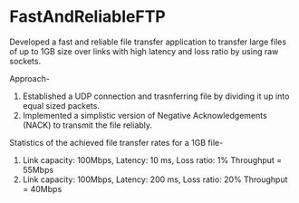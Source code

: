 # FastAndReliableFTP
Developed a fast and reliable file transfer application to transfer large files of up to 1GB size over links with high latency and loss ratio by using raw sockets. 


Approach- 

1. Established a UDP connection and trasnferring file by dividing it up into equal sized packets. 
2. Implemented a simplistic version of Negative Acknowledgements (NACK) to transmit the file reliably.

Statistics of the achieved file transfer rates for a 1GB file- 

1. Link capacity: 100Mbps, Latency: 10 ms, Loss ratio: 1% Throughput = 55Mbps 
2. Link capacity: 100Mbps, Latency: 200 ms, Loss ratio: 20% Throughput = 40Mbps
